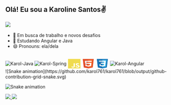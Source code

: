 ## Olá! Eu sou a Karoline Santos✌️

<div>
  
  <a href="https://www.linkedin.com/in/marian-karoline-dos-santos-medeiros-8443a820a" target="_blank"><img src="https://img.shields.io/badge/-LinkedIn-%230077B5?style=for-the-badge&logo=linkedin&logoColor=white" target="_blank"></a>
</div>

- 🔭 Em busca de trabalho e novos desafios
- 🌱 Estudando Angular e Java
- 😄 Pronouns: ela/dela  

<div style="display: inline_block"><br>
  <img align="center" alt="Karol-Java" height="30" width="40" src="https://cdn.jsdelivr.net/gh/devicons/devicon/icons/java/java-original.svg">
  <img align="center" alt="Karol-Spring" height="30" width="40" src="https://cdn.jsdelivr.net/gh/devicons/devicon/icons/spring/spring-original.svg" />
  <img align="center" alt="Karol-Js" height="30" width="40" src="https://raw.githubusercontent.com/devicons/devicon/master/icons/javascript/javascript-plain.svg">
  <img align="center" alt="Karol-HTML" height="30" width="40" src="https://raw.githubusercontent.com/devicons/devicon/master/icons/html5/html5-original.svg">
  <img align="center" alt="Karol-CSS" height="30" width="40" src="https://raw.githubusercontent.com/devicons/devicon/master/icons/css3/css3-original.svg">
  <img align="center" alt="Karol-Angular" height="30" width="40" src="https://cdn.jsdelivr.net/gh/devicons/devicon/icons/angularjs/angularjs-original.svg">
</div>  
![Snake animation](https://github.com/karol761/karol761/blob/output/github-contribution-grid-snake.svg)

![Snake animation](https://github.com/rafaballerini2/rafaballerini2/blob/output/github-contribution-grid-snake.svg)
<div>
<a href="https://github.com/karol761">
<img height="180em" src="https://github-readme-stats.vercel.app/api/top-langs/?username=karol761&layout=compact&langs_count=7&theme=dracula"/>
<img height="180em" src="https://github-readme-stats.vercel.app/api?username=karol761&show_icons=true&theme=dracula&include_all_commits=true&count_private=true"/>
</div>
